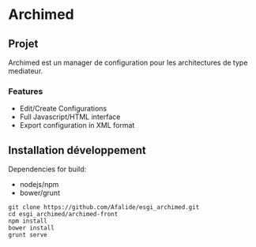 # Archimed
## Projet
Archimed est un manager de configuration pour les architectures de type
mediateur.
### Features
* Edit/Create Configurations
* Full Javascript/HTML interface
* Export configuration in XML format


## Installation développement

Dependencies for build:

* nodejs/npm
* bower/grunt

```
git clone https://github.com/Afalide/esgi_archimed.git
cd esgi_archimed/archimed-front
npm install
bower install
grunt serve
```

